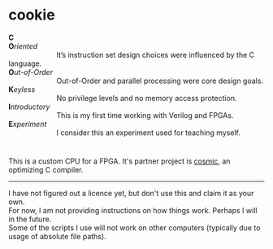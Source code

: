 # cookie

<span>
<b>C</b><br>
<b>O</b><i>riented</i><br>
&nbsp;&nbsp;&nbsp;&nbsp;&nbsp;&nbsp;&nbsp;&nbsp;&nbsp;&nbsp;&nbsp;&nbsp;&nbsp;&nbsp;&nbsp;&nbsp;&nbsp;&nbsp;&nbsp;&nbsp;&nbsp;&nbsp;&nbsp;&nbsp;It’s instruction set design choices were influenced by the C language.<br>
<b>O</b><i>ut-of-Order</i><br>
&nbsp;&nbsp;&nbsp;&nbsp;&nbsp;&nbsp;&nbsp;&nbsp;&nbsp;&nbsp;&nbsp;&nbsp;&nbsp;&nbsp;&nbsp;&nbsp;&nbsp;&nbsp;&nbsp;&nbsp;&nbsp;&nbsp;&nbsp;&nbsp;Out-of-Order and parallel processing were core design goals.<br>
<b>K</b><i>eyless</i><br>
&nbsp;&nbsp;&nbsp;&nbsp;&nbsp;&nbsp;&nbsp;&nbsp;&nbsp;&nbsp;&nbsp;&nbsp;&nbsp;&nbsp;&nbsp;&nbsp;&nbsp;&nbsp;&nbsp;&nbsp;&nbsp;&nbsp;&nbsp;&nbsp;No privilege levels and no memory access protection.<br>
<b>I</b><i>ntroductory</i><br>
&nbsp;&nbsp;&nbsp;&nbsp;&nbsp;&nbsp;&nbsp;&nbsp;&nbsp;&nbsp;&nbsp;&nbsp;&nbsp;&nbsp;&nbsp;&nbsp;&nbsp;&nbsp;&nbsp;&nbsp;&nbsp;&nbsp;&nbsp;&nbsp;This is my first time working with Verilog and FPGAs.<br>
<b>E</b><i>xperiment</i><br>
&nbsp;&nbsp;&nbsp;&nbsp;&nbsp;&nbsp;&nbsp;&nbsp;&nbsp;&nbsp;&nbsp;&nbsp;&nbsp;&nbsp;&nbsp;&nbsp;&nbsp;&nbsp;&nbsp;&nbsp;&nbsp;&nbsp;&nbsp;&nbsp;I consider this an experiment used for teaching myself.<br>
</span>

# 

This is a custom CPU for a FPGA. It's partner project is [cosmic](https://github.com/pentolope/cosmic), an optimizing C compiler.  

------------------------------------

I have not figured out a licence yet, but don't use this and claim it as your own.  
For now, I am not providing instructions on how things work. Perhaps I will in the future.  
Some of the scripts I use will not work on other computers (typically due to usage of absolute file paths).  

